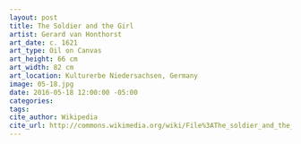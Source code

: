 ```yaml
---
layout: post
title: The Soldier and the Girl
artist: Gerard van Honthorst
art_date: c. 1621
art_type: Oil on Canvas
art_height: 66 cm
art_width: 82 cm
art_location: Kulturerbe Niedersachsen, Germany
image: 05-18.jpg
date: 2016-05-18 12:00:00 -05:00
categories:
tags:
cite_author: Wikipedia
cite_url: http://commons.wikimedia.org/wiki/File%3AThe_soldier_and_the_girl%2C_by_Gerard_van_Honthorst.jpg
---
```

